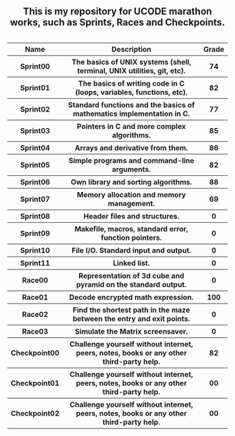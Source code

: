 <head>
    <p align="center">
        <h2 align="center">This is my repository for UCODE marathon works, such as Sprints, Races and Checkpoints.</a></h2>
    </p>
</head>

<body>
    <table width="100%" border="0" cellpadding="3" align="left">  
        <tr>
            <th>Name</th>
            <th>Description</th>
            <th>Grade</th>
        </tr>
        <tr>
            <th>Sprint00</th>
            <th>The basics of UNIX systems (shell, terminal, UNIX utilities, git, etc).</th>
            <th>74</th>
        </tr>
        <tr>
            <th>Sprint01</th>
            <th>The basics of writing code in C (loops, variables, functions, etc).</th>
            <th>82</th>
        </tr>
        <tr>
            <th>Sprint02</th>
            <th>Standard functions and the basics of mathematics implementation in C.</th>
            <th>77</th>
        </tr>
        <tr>
            <th>Sprint03</th>
            <th>Pointers in C and more complex algorithms.</th>
            <th>85</th>
        </tr>
        <tr>
            <th>Sprint04</th>
            <th>Arrays and derivative from them.</th>
            <th>86</th>
        </tr>
        <tr>
            <th>Sprint05</th>
            <th>Simple programs and command-line arguments.</th>
            <th>82</th>
        </tr>
        <tr>
            <th>Sprint06</th>
            <th>Own library and sorting algorithms.</th>
            <th>88</th>
        </tr>
        <tr>
            <th>Sprint07</th>
            <th>Memory allocation and memory management.</th>
            <th>69</th>
        </tr>
        <tr>
            <th>Sprint08</th>
            <th>Header files and structures.</th>
            <th>0</th>
        </tr>
        <tr>
            <th>Sprint09</th>
            <th>Makefile, macros, standard error, function pointers.</th>
            <th>0</th>
        </tr>
        <tr>
            <th>Sprint10</th>
            <th>File I/O. Standard input and output.</th>
            <th>0</th>
        </tr>
        <tr>
            <th>Sprint11</th>
            <th>Linked list.</th>
            <th>0</th>
        </tr>
        <tr>
            <th>Race00</th>
            <th>Representation of 3d cube and pyramid on the standard output.</th>
            <th>0</th>
        </tr>
        <tr>
            <th>Race01</th>
            <th>Decode encrypted math expression.</th>
            <th>100</th>
        </tr>
        <tr>
            <th>Race02</th>
            <th>Find the shortest path in the maze between the entry and exit points.</th>
            <th>0</th>
        </tr>
        <tr>
            <th>Race03</th>
            <th>Simulate the Matrix screensaver.</th>
            <th>0</th>
        </tr>
        <tr>
            <th>Checkpoint00</th>
            <th>Challenge yourself without internet, peers, notes, books or any other third-party help.</th>
            <th>82</th>
        </tr>
        <tr>
            <th>Checkpoint01</th>
            <th>Challenge yourself without internet, peers, notes, books or any other third-party help.</th>
            <th>00</th>
        </tr>
        <tr>
            <th>Checkpoint02</th>
            <th>Challenge yourself without internet, peers, notes, books or any other third-party help.</th>
            <th>00</th>
        </tr>
    </table>
</body>
